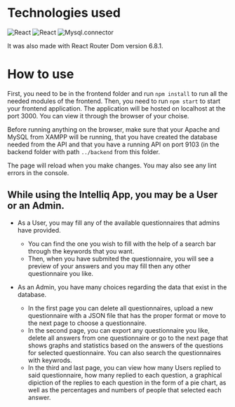# Technologies used

![React](https://img.shields.io/badge/bootstrap-v4.6+-green.svg)
![React](https://img.shields.io/badge/react-v18.2.0-blue.svg)
![Mysql.connector](https://img.shields.io/badge/react--dom-v18.2.0-red.svg)

It was also made with React Router Dom version 6.8.1.

# How to use

First, you need to be in the frontend folder and run `npm install` to run all the needed modules of the frontend. Then, you need to run `npm start` to start your frontend application. The application will be hosted on localhost at the port 3000. You can view it through the browser of your choise.

Before running anything on the browser, make sure that your Apache and MySQL from XAMPP will be running, that you have created the database needed from the API and that you have a running API on port 9103 (in the backend folder with path `../backend` from this folder. 

The page will reload when you make changes. You may also see any lint errors in the console.

## While using the Intelliq App, you may be a User or an Admin. 
* As a User, you may fill any of the available questionnaires that admins have provided. 
  * You can find the one you wish to fill with the help of a search bar through the keywords that you want. 
  * Then, when you have submited the questionnaire, you will see a preview of your answers and you may fill then any other questionnaire you like.

* As an Admin, you have many choices regarding the data that exist in the database. 
  * In the first page you can delete all questionnaires, upload a new questionnaire with a JSON file that has the proper format or move to the next page to choose a questionnaire. 
  * In the second page, you can export any questionnaire you like, delete all answers from one questionnaire or go to the next page that shows graphs and statistics based on the answers of the questions for selected questionnaire. You can also search the questionnaires with keywrods.
  * In the third and last page, you can view how many Users replied to said questionnaire, how many replied to each question, a graphical dipiction of the replies to each question in the form of a pie chart, as well as the percentages and numbers of people that selected each answer.
